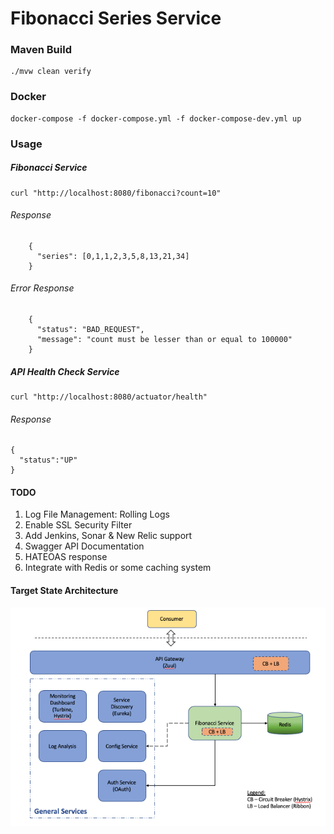 # Fibonacci Series Service

### Maven Build
```
./mvw clean verify
```

### Docker
```
docker-compose -f docker-compose.yml -f docker-compose-dev.yml up
```

### Usage
##### Fibonacci Service
```
curl "http://localhost:8080/fibonacci?count=10"
```

###### Response
```
    {
      "series": [0,1,1,2,3,5,8,13,21,34]
    }
```
###### Error Response
```
    {
      "status": "BAD_REQUEST",
      "message": "count must be lesser than or equal to 100000"
    }
```

##### API Health Check Service
``` 
curl "http://localhost:8080/actuator/health"
```
###### Response
```
{ 
  "status":"UP"
}
```

#### TODO
1. Log File Management: Rolling Logs
2. Enable SSL Security Filter
3. Add Jenkins, Sonar & New Relic support
4. Swagger API Documentation
5. HATEOAS response
6. Integrate with Redis or some caching system

#### Target State Architecture
![Alt text](system-design.png?raw=true "System Design")